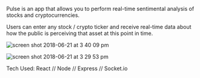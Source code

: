 Pulse is an app that allows you to perform real-time sentimental analysis of stocks and cryptocurrencies. 

Users can enter any stock / crypto ticker and receive real-time data about how the public is perceiving that asset at this point in time.

![screen shot 2018-06-21 at 3 40 09 pm](https://user-images.githubusercontent.com/25094137/41741550-6d8c543e-7569-11e8-87f9-08bb590e709f.png)

![screen shot 2018-06-21 at 3 29 53 pm](https://user-images.githubusercontent.com/25094137/41741223-78f9468e-7568-11e8-8daa-c33c360dddb8.png)

Tech Used: React // Node // Express // Socket.io
